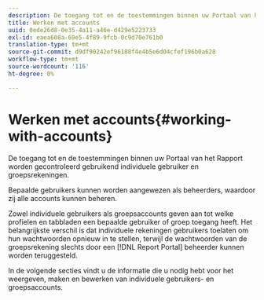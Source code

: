 ```yaml
---
description: De toegang tot en de toestemmingen binnen uw Portaal van het Rapport worden gecontroleerd gebruikend individuele gebruiker en groepsrekeningen.
title: Werken met accounts
uuid: 0ede26d8-0e35-4a11-a46e-d429e5223733
exl-id: eaea608a-69e5-4f89-9fcb-0c9d70e761b0
translation-type: tm+mt
source-git-commit: d9df90242ef96188f4e4b5e6d04cfef196b0a628
workflow-type: tm+mt
source-wordcount: '116'
ht-degree: 0%

---
```


# Werken met accounts{#working-with-accounts}

De toegang tot en de toestemmingen binnen uw Portaal van het Rapport worden gecontroleerd gebruikend individuele gebruiker en groepsrekeningen.

Bepaalde gebruikers kunnen worden aangewezen als beheerders, waardoor zij alle accounts kunnen beheren.

Zowel individuele gebruikers als groepsaccounts geven aan tot welke profielen en tabbladen een bepaalde gebruiker of groep toegang heeft. Het belangrijkste verschil is dat individuele rekeningen gebruikers toelaten om hun wachtwoorden opnieuw in te stellen, terwijl de wachtwoorden van de groepsrekening slechts door een [!DNL Report Portal] beheerder kunnen worden teruggesteld.

In de volgende secties vindt u de informatie die u nodig hebt voor het weergeven, maken en bewerken van individuele gebruikers- en groepsaccounts.
